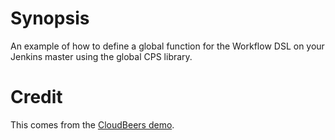 # Synopsis
An example of how to define a global function for the Workflow DSL on
your Jenkins master using the global CPS library.

# Credit

This comes from the [CloudBeers demo](https://github.com/cloudbeers/multibranch-demo).
